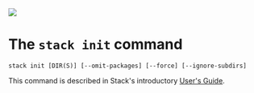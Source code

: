 <div class="hidden-warning"><a href="https://docs.haskellstack.org/"><img src="https://cdn.jsdelivr.net/gh/commercialhaskell/stack/doc/img/hidden-warning.svg"></a></div>

# The `stack init` command

~~~text
stack init [DIR(S)] [--omit-packages] [--force] [--ignore-subdirs]
~~~

This command is described in Stack's introductory [User's Guide](GUIDE.md).
